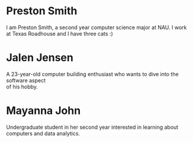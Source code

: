 # Preston Smith  
I am Preston Smith, a second year computer science major at NAU. I work at Texas Roadhouse and I have three cats :)  
# Jalen Jensen  
A 23-year-old computer building enthusiast who wants to dive into the software aspect  
of his hobby.
# Mayanna John
Undergraduate student in her second year interested in learning about computers and data analytics.
